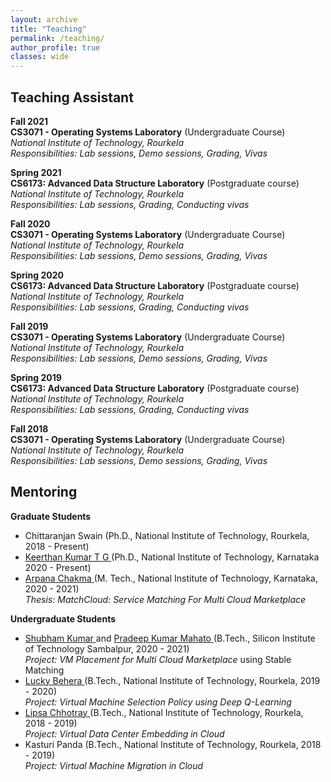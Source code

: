 ```yaml
---
layout: archive
title: "Teaching"
permalink: /teaching/
author_profile: true
classes: wide
---
```


## Teaching Assistant
**Fall 2021**<br>
**CS3071 - Operating Systems Laboratory** (Undergraduate Course) <br>
*National Institute of Technology, Rourkela* <br>
*Responsibilities: Lab sessions, Demo sessions, Grading, Vivas* <br>

**Spring 2021**<br>
**CS6173: Advanced Data Structure Laboratory** (Postgraduate course) <br>
*National Institute of Technology, Rourkela* <br>
*Responsibilities: Lab sessions, Grading, Conducting vivas* <br>

**Fall 2020**<br>
**CS3071 - Operating Systems Laboratory** (Undergraduate Course) <br>
*National Institute of Technology, Rourkela* <br>
*Responsibilities: Lab sessions, Demo sessions, Grading, Vivas* <br>

**Spring 2020**<br>
**CS6173: Advanced Data Structure Laboratory** (Postgraduate course) <br>
*National Institute of Technology, Rourkela* <br>
*Responsibilities: Lab sessions, Grading, Conducting vivas* <br>

**Fall 2019**<br>
**CS3071 - Operating Systems Laboratory** (Undergraduate Course) <br>
*National Institute of Technology, Rourkela* <br>
*Responsibilities: Lab sessions, Demo sessions, Grading, Vivas* <br>

**Spring 2019**<br>
**CS6173: Advanced Data Structure Laboratory** (Postgraduate course) <br>
*National Institute of Technology, Rourkela* <br>
*Responsibilities: Lab sessions, Grading, Conducting vivas* <br>

**Fall 2018**<br>
**CS3071 - Operating Systems Laboratory** (Undergraduate Course) <br>
*National Institute of Technology, Rourkela* <br>
*Responsibilities: Lab sessions, Demo sessions, Grading, Vivas* <br>

## Mentoring
**Graduate Students**
<ul>
	<li>
		Chittaranjan Swain (Ph.D., National Institute of Technology, Rourkela, 2018 - Present)
	</li>
	<li>
		<a href="https://www.linkedin.com/in/keerthan-swamy-2b553788"> Keerthan Kumar T G </a>
		 (Ph.D., National Institute of Technology, Karnataka 2020 - Present)
	</li>
	<li>
		<a href="https://www.linkedin.com/in/arpana-chakma">Arpana Chakma </a> (M. Tech., National Institute of Technology, Karnataka, 2020 - 2021) <br> 
		<i> Thesis: MatchCloud: Service Matching For Multi Cloud Marketplace </i>
	</li>
</ul>	

**Undergraduate Students**
<ul>
	<li>
		<a href="https://www.linkedin.com/in/shubham-kumar-0a2930174"> Shubham Kumar </a> and <a href="https://www.linkedin.com/in/pradeepkmahato"> Pradeep Kumar Mahato </a>  (B.Tech., Silicon Institute of Technology Sambalpur, 2020 - 2021)
		<br> 
		<i> Project: VM Placement for Multi Cloud Marketplace </i>
using Stable Matching
	</li>
	<li>
		<a href="https://www.linkedin.com/in/lucky-behera-644284193">Lucky Behera </a>  (B.Tech., National Institute of Technology, Rourkela, 2019 - 2020) <br>
		<i>Project: Virtual Machine Selection Policy using Deep Q-Learning</i>
	</li>
	<li>
		<a href="https://www.linkedin.com/in/lipsa-chhotray-nitr"> Lipsa Chhotray </a>  (B.Tech., National Institute of Technology, Rourkela, 2018 - 2019) <br> 
		<i>Project: Virtual Data Center Embedding in Cloud </i>
	</li>
	<li>
		Kasturi Panda (B.Tech., National Institute of Technology, Rourkela, 2018 - 2019)<br> 
		<i>Project: Virtual Machine Migration in Cloud </i>
	</li>
</ul>	

